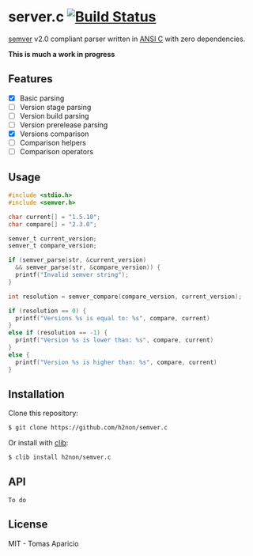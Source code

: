 # server.c [![Build Status](https://travis-ci.org/h2non/semver.c.png)](https://travis-ci.org/h2non/semver.c)

[semver](http://semver.org) v2.0 compliant parser written in [ANSI C](https://en.wikipedia.org/wiki/ANSI_C) with zero dependencies.

**This is much a work in progress**

## Features

- [x] Basic parsing
- [ ] Version stage parsing
- [ ] Version build parsing
- [ ] Version prerelease parsing
- [x] Versions comparison
- [ ] Comparison helpers
- [ ] Comparison operators

## Usage

```c
#include <stdio.h>
#include <semver.h>

char current[] = "1.5.10";
char compare[] = "2.3.0";

semver_t current_version;
semver_t compare_version;

if (semver_parse(str, &current_version)
  && semver_parse(str, &compare_version)) {
  printf("Invalid semver string");
}

int resolution = semver_compare(compare_version, current_version);

if (resolution == 0) {
  printf("Versions %s is equal to: %s", compare, current)
}
else if (resolution == -1) {
  printf("Version %s is lower than: %s", compare, current)
}
else {
  printf("Version %s is higher than: %s", compare, current)
}
```

## Installation

Clone this repository:

```bash
$ git clone https://github.com/h2non/semver.c
```

Or install with [clib](https://github.com/clibs/clib):

```bash
$ clib install h2non/semver.c
```

## API

`To do`

## License

MIT - Tomas Aparicio
